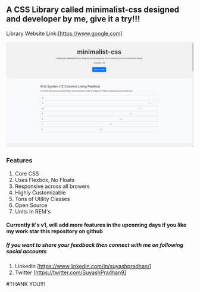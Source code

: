 ## A CSS Library called minimalist-css designed and developer by me, give it a try!!!

Library Website Link:[https://www.google.com]

![poster](dist/images/poster.png)

### Features

1. Core CSS
2. Uses Flexbox, No Floats
3. Responsive across all browers
4. Highly Customizable
5. Tons of Utility Classes
6. Open Source
7. Units In REM's


#### Currently it's v1, will add more features in the upcoming days if you like my work star this repository on github

##### If you want to share your feedback then connect with me on following social accounts

1. Linkedin [https://www.linkedin.com/in/suyashpradhan/]
2. Twitter [https://twitter.com/SuyashPradhan9]


#THANK YOU!!!